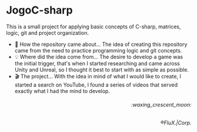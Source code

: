 # JogoC-sharp
<!--
Olá!

  Este é um pequeno projeto para aplicação de conceitos básicos de C-sharp, matrizes, lógica, git e organização de projetos.
<br>
  Aqui irie monta um roteiro de como foi desenvolvido o projeto até o momento.
<ul>
  <li>
    🤔 Como surgiu o repositorio... A idéia de cria esse repositórrio veio da necessidade de praticar conceitos de lógica de programação e git.
  </li>
  <li>
    💡 De onde surgiu a idéia... A vontade de desenvolver um game foi o gatilho inicial, foi quando comecei a pesquisar e me deparei com Unity e Unreal, então achei mehlhor          começar com o mais simples possível.
  </li>
  <li>
    🎬 O projeto... Como a idéia em mente do que gostaria de criar, comecei a busca no YouTube, encontrei uma série de videos que serviu exatamente com oque eu tinha mente para      desenvolver.
  </li>
  </ul>
-->

This is a small project for applying basic concepts of C-sharp, matrices, logic, git and project organization.
<ul>
  <li>
    🤔 How the repository came about... The idea of ​​creating this repository came from the need to practice programming logic and git concepts.
  </li>
  <li>
    💡 Where did the idea come from... The desire to develop a game was the initial trigger, that's when I started researching and came across Unity and Unreal, so I thought it best to start with as simple as possible.
  </li>
  <li>
    🎬 The project... With the idea in mind of what I would like to create, I started a search on YouTube, I found a series of videos that served exactly what I had the mind to develop.
  </li>
  </ul>
       
  <h6 align="right">:waxing_crescent_moon:
  <h6 align="right">®FluX.|Corp.
